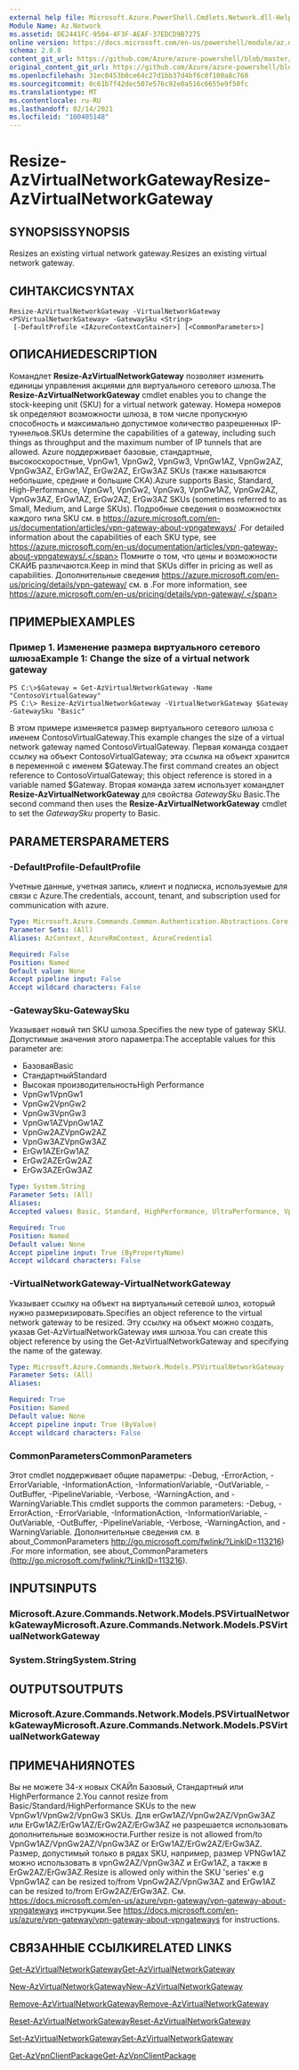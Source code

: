 ```yaml
---
external help file: Microsoft.Azure.PowerShell.Cmdlets.Network.dll-Help.xml
Module Name: Az.Network
ms.assetid: DE2441FC-9504-4F3F-AEAF-37EDCD9B7275
online version: https://docs.microsoft.com/en-us/powershell/module/az.network/resize-azvirtualnetworkgateway
schema: 2.0.0
content_git_url: https://github.com/Azure/azure-powershell/blob/master/src/Network/Network/help/Resize-AzVirtualNetworkGateway.md
original_content_git_url: https://github.com/Azure/azure-powershell/blob/master/src/Network/Network/help/Resize-AzVirtualNetworkGateway.md
ms.openlocfilehash: 31ec0453b0ce64c27d1bb37d4bf6c0f100a8c760
ms.sourcegitcommit: 0c61b7f42dec507e576c92e0a516c6655e9f50fc
ms.translationtype: MT
ms.contentlocale: ru-RU
ms.lasthandoff: 02/14/2021
ms.locfileid: "100405148"
---
```

# <span data-ttu-id="f0477-101">Resize-AzVirtualNetworkGateway</span><span class="sxs-lookup"><span data-stu-id="f0477-101">Resize-AzVirtualNetworkGateway</span></span>

## <span data-ttu-id="f0477-102">SYNOPSIS</span><span class="sxs-lookup"><span data-stu-id="f0477-102">SYNOPSIS</span></span>
<span data-ttu-id="f0477-103">Resizes an existing virtual network gateway.</span><span class="sxs-lookup"><span data-stu-id="f0477-103">Resizes an existing virtual network gateway.</span></span>

## <span data-ttu-id="f0477-104">СИНТАКСИС</span><span class="sxs-lookup"><span data-stu-id="f0477-104">SYNTAX</span></span>

```
Resize-AzVirtualNetworkGateway -VirtualNetworkGateway <PSVirtualNetworkGateway> -GatewaySku <String>
 [-DefaultProfile <IAzureContextContainer>] [<CommonParameters>]
```

## <span data-ttu-id="f0477-105">ОПИСАНИЕ</span><span class="sxs-lookup"><span data-stu-id="f0477-105">DESCRIPTION</span></span>
<span data-ttu-id="f0477-106">Командлет **Resize-AzVirtualNetworkGateway** позволяет изменить единицы управления акциями для виртуального сетевого шлюза.</span><span class="sxs-lookup"><span data-stu-id="f0477-106">The **Resize-AzVirtualNetworkGateway** cmdlet enables you to change the stock-keeping unit (SKU) for a virtual network gateway.</span></span>
<span data-ttu-id="f0477-107">Номера номеров sk определяют возможности шлюза, в том числе пропускную способность и максимально допустимое количество разрешенных IP-туннельов.</span><span class="sxs-lookup"><span data-stu-id="f0477-107">SKUs determine the capabilities of a gateway, including such things as throughput and the maximum number of IP tunnels that are allowed.</span></span>
<span data-ttu-id="f0477-108">Azure поддерживает базовые, стандартные, высокоскоростные, VpnGw1, VpnGw2, VpnGw3, VpnGw1AZ, VpnGw2AZ, VpnGw3AZ, ErGw1AZ, ErGw2AZ, ErGw3AZ SKUs (также называются небольшие, средние и большие СКА).</span><span class="sxs-lookup"><span data-stu-id="f0477-108">Azure supports Basic, Standard, High-Performance, VpnGw1, VpnGw2, VpnGw3, VpnGw1AZ, VpnGw2AZ, VpnGw3AZ, ErGw1AZ, ErGw2AZ, ErGw3AZ SKUs (sometimes referred to as Small, Medium, and Large SKUs).</span></span>
<span data-ttu-id="f0477-109">Подробные сведения о возможностях каждого типа SKU см. в https://azure.microsoft.com/en-us/documentation/articles/vpn-gateway-about-vpngateways/ .</span><span class="sxs-lookup"><span data-stu-id="f0477-109">For detailed information about the capabilities of each SKU type, see https://azure.microsoft.com/en-us/documentation/articles/vpn-gateway-about-vpngateways/.</span></span>
<span data-ttu-id="f0477-110">Помните о том, что цены и возможности СКАЙБ различаются.</span><span class="sxs-lookup"><span data-stu-id="f0477-110">Keep in mind that SKUs differ in pricing as well as capabilities.</span></span>
<span data-ttu-id="f0477-111">Дополнительные сведения https://azure.microsoft.com/en-us/pricing/details/vpn-gateway/ см. в .</span><span class="sxs-lookup"><span data-stu-id="f0477-111">For more information, see https://azure.microsoft.com/en-us/pricing/details/vpn-gateway/.</span></span>

## <span data-ttu-id="f0477-112">ПРИМЕРЫ</span><span class="sxs-lookup"><span data-stu-id="f0477-112">EXAMPLES</span></span>

### <span data-ttu-id="f0477-113">Пример 1. Изменение размера виртуального сетевого шлюза</span><span class="sxs-lookup"><span data-stu-id="f0477-113">Example 1: Change the size of a virtual network gateway</span></span>
```
PS C:\>$Gateway = Get-AzVirtualNetworkGateway -Name "ContosoVirtualGateway"
PS C:\> Resize-AzVirtualNetworkGateway -VirtualNetworkGateway $Gateway -GatewaySku "Basic"
```

<span data-ttu-id="f0477-114">В этом примере изменяется размер виртуального сетевого шлюза с именем ContosoVirtualGateway.</span><span class="sxs-lookup"><span data-stu-id="f0477-114">This example changes the size of a virtual network gateway named ContosoVirtualGateway.</span></span>
<span data-ttu-id="f0477-115">Первая команда создает ссылку на объект ContosoVirtualGateway; эта ссылка на объект хранится в переменной с именем $Gateway.</span><span class="sxs-lookup"><span data-stu-id="f0477-115">The first command creates an object reference to ContosoVirtualGateway; this object reference is stored in a variable named $Gateway.</span></span>
<span data-ttu-id="f0477-116">Вторая команда затем использует командлет **Resize-AzVirtualNetworkGateway** для свойства *GatewaySku* Basic.</span><span class="sxs-lookup"><span data-stu-id="f0477-116">The second command then uses the **Resize-AzVirtualNetworkGateway** cmdlet to set the *GatewaySku* property to Basic.</span></span>

## <span data-ttu-id="f0477-117">PARAMETERS</span><span class="sxs-lookup"><span data-stu-id="f0477-117">PARAMETERS</span></span>

### <span data-ttu-id="f0477-118">-DefaultProfile</span><span class="sxs-lookup"><span data-stu-id="f0477-118">-DefaultProfile</span></span>
<span data-ttu-id="f0477-119">Учетные данные, учетная запись, клиент и подписка, используемые для связи с Azure.</span><span class="sxs-lookup"><span data-stu-id="f0477-119">The credentials, account, tenant, and subscription used for communication with azure.</span></span>

```yaml
Type: Microsoft.Azure.Commands.Common.Authentication.Abstractions.Core.IAzureContextContainer
Parameter Sets: (All)
Aliases: AzContext, AzureRmContext, AzureCredential

Required: False
Position: Named
Default value: None
Accept pipeline input: False
Accept wildcard characters: False
```

### <span data-ttu-id="f0477-120">-GatewaySku</span><span class="sxs-lookup"><span data-stu-id="f0477-120">-GatewaySku</span></span>
<span data-ttu-id="f0477-121">Указывает новый тип SKU шлюза.</span><span class="sxs-lookup"><span data-stu-id="f0477-121">Specifies the new type of gateway SKU.</span></span>
<span data-ttu-id="f0477-122">Допустимые значения этого параметра:</span><span class="sxs-lookup"><span data-stu-id="f0477-122">The acceptable values for this parameter are:</span></span>
- <span data-ttu-id="f0477-123">Базовая</span><span class="sxs-lookup"><span data-stu-id="f0477-123">Basic</span></span>
- <span data-ttu-id="f0477-124">Стандартный</span><span class="sxs-lookup"><span data-stu-id="f0477-124">Standard</span></span>
- <span data-ttu-id="f0477-125">Высокая производительность</span><span class="sxs-lookup"><span data-stu-id="f0477-125">High Performance</span></span>
- <span data-ttu-id="f0477-126">VpnGw1</span><span class="sxs-lookup"><span data-stu-id="f0477-126">VpnGw1</span></span>
- <span data-ttu-id="f0477-127">VpnGw2</span><span class="sxs-lookup"><span data-stu-id="f0477-127">VpnGw2</span></span>
- <span data-ttu-id="f0477-128">VpnGw3</span><span class="sxs-lookup"><span data-stu-id="f0477-128">VpnGw3</span></span>
- <span data-ttu-id="f0477-129">VpnGw1AZ</span><span class="sxs-lookup"><span data-stu-id="f0477-129">VpnGw1AZ</span></span> 
- <span data-ttu-id="f0477-130">VpnGw2AZ</span><span class="sxs-lookup"><span data-stu-id="f0477-130">VpnGw2AZ</span></span> 
- <span data-ttu-id="f0477-131">VpnGw3AZ</span><span class="sxs-lookup"><span data-stu-id="f0477-131">VpnGw3AZ</span></span> 
- <span data-ttu-id="f0477-132">ErGw1AZ</span><span class="sxs-lookup"><span data-stu-id="f0477-132">ErGw1AZ</span></span> 
- <span data-ttu-id="f0477-133">ErGw2AZ</span><span class="sxs-lookup"><span data-stu-id="f0477-133">ErGw2AZ</span></span> 
- <span data-ttu-id="f0477-134">ErGw3AZ</span><span class="sxs-lookup"><span data-stu-id="f0477-134">ErGw3AZ</span></span> 

```yaml
Type: System.String
Parameter Sets: (All)
Aliases:
Accepted values: Basic, Standard, HighPerformance, UltraPerformance, VpnGw1, VpnGw2, VpnGw3, VpnGw1AZ, VpnGw2AZ, VpnGw3AZ, ErGw1AZ, ErGw2AZ, ErGw3AZ

Required: True
Position: Named
Default value: None
Accept pipeline input: True (ByPropertyName)
Accept wildcard characters: False
```

### <span data-ttu-id="f0477-135">-VirtualNetworkGateway</span><span class="sxs-lookup"><span data-stu-id="f0477-135">-VirtualNetworkGateway</span></span>
<span data-ttu-id="f0477-136">Указывает ссылку на объект на виртуальный сетевой шлюз, который нужно размеризировать.</span><span class="sxs-lookup"><span data-stu-id="f0477-136">Specifies an object reference to the virtual network gateway to be resized.</span></span>
<span data-ttu-id="f0477-137">Эту ссылку на объект можно создать, указав Get-AzVirtualNetworkGateway имя шлюза.</span><span class="sxs-lookup"><span data-stu-id="f0477-137">You can create this object reference by using the Get-AzVirtualNetworkGateway and specifying the name of the gateway.</span></span>

```yaml
Type: Microsoft.Azure.Commands.Network.Models.PSVirtualNetworkGateway
Parameter Sets: (All)
Aliases:

Required: True
Position: Named
Default value: None
Accept pipeline input: True (ByValue)
Accept wildcard characters: False
```

### <span data-ttu-id="f0477-138">CommonParameters</span><span class="sxs-lookup"><span data-stu-id="f0477-138">CommonParameters</span></span>
<span data-ttu-id="f0477-139">Этот cmdlet поддерживает общие параметры: -Debug, -ErrorAction, -ErrorVariable, -InformationAction, -InformationVariable, -OutVariable, -OutBuffer, -PipelineVariable, -Verbose, -WarningAction, and -WarningVariable.</span><span class="sxs-lookup"><span data-stu-id="f0477-139">This cmdlet supports the common parameters: -Debug, -ErrorAction, -ErrorVariable, -InformationAction, -InformationVariable, -OutVariable, -OutBuffer, -PipelineVariable, -Verbose, -WarningAction, and -WarningVariable.</span></span> <span data-ttu-id="f0477-140">Дополнительные сведения см. в about_CommonParameters http://go.microsoft.com/fwlink/?LinkID=113216) .</span><span class="sxs-lookup"><span data-stu-id="f0477-140">For more information, see about_CommonParameters (http://go.microsoft.com/fwlink/?LinkID=113216).</span></span>

## <span data-ttu-id="f0477-141">INPUTS</span><span class="sxs-lookup"><span data-stu-id="f0477-141">INPUTS</span></span>

### <span data-ttu-id="f0477-142">Microsoft.Azure.Commands.Network.Models.PSVirtualNetworkGateway</span><span class="sxs-lookup"><span data-stu-id="f0477-142">Microsoft.Azure.Commands.Network.Models.PSVirtualNetworkGateway</span></span>

### <span data-ttu-id="f0477-143">System.String</span><span class="sxs-lookup"><span data-stu-id="f0477-143">System.String</span></span>

## <span data-ttu-id="f0477-144">OUTPUTS</span><span class="sxs-lookup"><span data-stu-id="f0477-144">OUTPUTS</span></span>

### <span data-ttu-id="f0477-145">Microsoft.Azure.Commands.Network.Models.PSVirtualNetworkGateway</span><span class="sxs-lookup"><span data-stu-id="f0477-145">Microsoft.Azure.Commands.Network.Models.PSVirtualNetworkGateway</span></span>

## <span data-ttu-id="f0477-146">ПРИМЕЧАНИЯ</span><span class="sxs-lookup"><span data-stu-id="f0477-146">NOTES</span></span>
<span data-ttu-id="f0477-147">Вы не можете 34-х новых СКАЙп Базовый, Стандартный или HighPerformance 2.</span><span class="sxs-lookup"><span data-stu-id="f0477-147">You cannot resize from Basic/Standard/HighPerformance SKUs to the new VpnGw1/VpnGw2/VpnGw3 SKUs.</span></span> <span data-ttu-id="f0477-148">Для erGw1AZ/VpnGw2AZ/VpnGw3AZ или ErGw1AZ/ErGw1AZ/ErGw2AZ/ErGw3AZ не разрешается использовать дополнительные возможности.</span><span class="sxs-lookup"><span data-stu-id="f0477-148">Further resize is not allowed from/to VpnGw1AZ/VpnGw2AZ/VpnGw3AZ or ErGw1AZ/ErGw2AZ/ErGw3AZ.</span></span> <span data-ttu-id="f0477-149">Размер, допустимый только в рядах SKU, например, размер VPNGw1AZ можно использовать в vpnGw2AZ/VpnGw3AZ и ErGw1AZ, а также в ErGw2AZ/ErGw3AZ.</span><span class="sxs-lookup"><span data-stu-id="f0477-149">Resize is allowed only within the SKU 'series' e.g VpnGw1AZ can be resized to/from VpnGw2AZ/VpnGw3AZ and ErGw1AZ can be resized to/from ErGw2AZ/ErGw3AZ.</span></span> <span data-ttu-id="f0477-150">См. https://docs.microsoft.com/en-us/azure/vpn-gateway/vpn-gateway-about-vpngateways инструкции.</span><span class="sxs-lookup"><span data-stu-id="f0477-150">See https://docs.microsoft.com/en-us/azure/vpn-gateway/vpn-gateway-about-vpngateways for instructions.</span></span>

## <span data-ttu-id="f0477-151">СВЯЗАННЫЕ ССЫЛКИ</span><span class="sxs-lookup"><span data-stu-id="f0477-151">RELATED LINKS</span></span>

[<span data-ttu-id="f0477-152">Get-AzVirtualNetworkGateway</span><span class="sxs-lookup"><span data-stu-id="f0477-152">Get-AzVirtualNetworkGateway</span></span>](./Get-AzVirtualNetworkGateway.md)

[<span data-ttu-id="f0477-153">New-AzVirtualNetworkGateway</span><span class="sxs-lookup"><span data-stu-id="f0477-153">New-AzVirtualNetworkGateway</span></span>](./New-AzVirtualNetworkGateway.md)

[<span data-ttu-id="f0477-154">Remove-AzVirtualNetworkGateway</span><span class="sxs-lookup"><span data-stu-id="f0477-154">Remove-AzVirtualNetworkGateway</span></span>](./Remove-AzVirtualNetworkGateway.md)

[<span data-ttu-id="f0477-155">Reset-AzVirtualNetworkGateway</span><span class="sxs-lookup"><span data-stu-id="f0477-155">Reset-AzVirtualNetworkGateway</span></span>](./Reset-AzVirtualNetworkGateway.md)

[<span data-ttu-id="f0477-156">Set-AzVirtualNetworkGateway</span><span class="sxs-lookup"><span data-stu-id="f0477-156">Set-AzVirtualNetworkGateway</span></span>](./Set-AzVirtualNetworkGateway.md)

[<span data-ttu-id="f0477-157">Get-AzVpnClientPackage</span><span class="sxs-lookup"><span data-stu-id="f0477-157">Get-AzVpnClientPackage</span></span>](./Get-AzVpnClientPackage.md)

